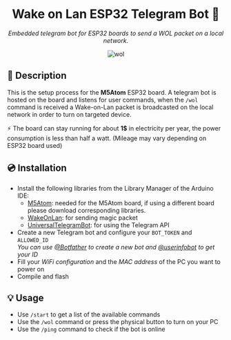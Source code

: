 <div align="center">

# Wake on Lan ESP32 Telegram Bot 👾

_Embedded telegram bot for ESP32 boards to send a WOL packet on a local network._  

![wol](https://github.com/user-attachments/assets/d1c67ed3-0f1c-4acf-a76b-0b1b02f8b9bb)

</div>

## 📄 Description
This is the setup process for the **M5Atom** ESP32 board. A telegram bot is hosted on the board and listens for user commands, when the `/wol` command is received a Wake-on-Lan packet is broadcasted on the local network in order to turn on targeted device.

⚡ The board can stay running for about **1$** in electricity per year, the power consumption is less than half a watt. (Mileage may vary depending on ESP32 board used)

## 💿 Installation

- Install the following libraries from the Library Manager of the Arduino IDE:
  - [M5Atom](https://www.arduino.cc/reference/en/libraries/m5atom/): needed for the M5Atom board, if using a different board please download corresponding libraries.
  - [WakeOnLan](https://www.arduino.cc/reference/en/libraries/wakeonlan/): for sending magic packet
  - [UniversalTelegramBot](https://www.arduino.cc/reference/en/libraries/universaltelegrambot/): for using the Telegram API
- Create a new Telegram bot and configure your `BOT_TOKEN` and `ALLOWED_ID`  
  _You can use [@Botfather](https://t.me/botfather) to create a new bot and [@userinfobot](https://t.me/userinfobot) to get your ID_
- Fill your _WiFi configuration_ and the _MAC address_ of the PC you want to power on
- Compile and flash

## 💡 Usage

- Use `/start` to get a list of the available commands
- Use the `/wol` command or press the physical button to turn on your PC
- Use the `/ping` command to check if the bot is online


